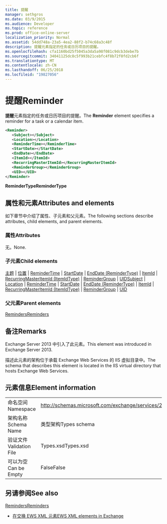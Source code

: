 ```yaml
---
title: 提醒
manager: sethgros
ms.date: 03/9/2015
ms.audience: Developer
ms.topic: reference
ms.prod: office-online-server
localization_priority: Normal
ms.assetid: 54dd748a-23a5-4ea2-88f2-b74c68a3c48f
description: 提醒元素指定的任务或日历项目的提醒。
ms.openlocfilehash: cfa1160bd25f5045a3da5a98f081c9dcb3debe7b
ms.sourcegitcommit: 34041125dc8c5f993b21cebfc4f8b72f0fd2cb6f
ms.translationtype: MT
ms.contentlocale: zh-CN
ms.lasthandoff: 06/25/2018
ms.locfileid: "19827056"
---
```

# <a name="reminder"></a><span data-ttu-id="39436-103">提醒</span><span class="sxs-lookup"><span data-stu-id="39436-103">Reminder</span></span>

<span data-ttu-id="39436-104">**提醒**元素指定的任务或日历项目的提醒。</span><span class="sxs-lookup"><span data-stu-id="39436-104">The **Reminder** element specifies a reminder for a task or a calendar item.</span></span> 
  
```XML
<Reminder>
   <Subject></Subject>
   <Location></Location>
   <ReminderTime></ReminderTime>
   <StartDate></StartDate>
   <EndDate></EndDate>
   <ItemId></ItemId>
   <RecurringMasterItemId></RecurringMasterItemId>
   <ReminderGroup></ReminderGroup>
   <UID></UID>
</Reminder>

```

 <span data-ttu-id="39436-105">**ReminderType**</span><span class="sxs-lookup"><span data-stu-id="39436-105">**ReminderType**</span></span>
## <a name="attributes-and-elements"></a><span data-ttu-id="39436-106">属性和元素</span><span class="sxs-lookup"><span data-stu-id="39436-106">Attributes and elements</span></span>

<span data-ttu-id="39436-107">如下章节中介绍了属性、子元素和父元素。</span><span class="sxs-lookup"><span data-stu-id="39436-107">The following sections describe attributes, child elements, and parent elements.</span></span>
  
### <a name="attributes"></a><span data-ttu-id="39436-108">属性</span><span class="sxs-lookup"><span data-stu-id="39436-108">Attributes</span></span>

<span data-ttu-id="39436-109">无。</span><span class="sxs-lookup"><span data-stu-id="39436-109">None.</span></span>
  
### <a name="child-elements"></a><span data-ttu-id="39436-110">子元素</span><span class="sxs-lookup"><span data-stu-id="39436-110">Child elements</span></span>

<span data-ttu-id="39436-111">[主题](subject.md) | [位置](location.md) | [ReminderTime](remindertime.md) | [StartDate](startdate.md) | [EndDate (ReminderType)](enddate-remindertype.md) | [ItemId](itemid.md) | [RecurringMasterItemId (ItemIdType)](recurringmasteritemid-itemidtype.md)  |  [ReminderGroup](remindergroup.md) | [UID](uid.md)</span><span class="sxs-lookup"><span data-stu-id="39436-111">[Subject](subject.md) | [Location](location.md) | [ReminderTime](remindertime.md) | [StartDate](startdate.md) | [EndDate (ReminderType)](enddate-remindertype.md) | [ItemId](itemid.md) | [RecurringMasterItemId (ItemIdType)](recurringmasteritemid-itemidtype.md) | [ReminderGroup](remindergroup.md) | [UID](uid.md)</span></span>
  
### <a name="parent-elements"></a><span data-ttu-id="39436-112">父元素</span><span class="sxs-lookup"><span data-stu-id="39436-112">Parent elements</span></span>

[<span data-ttu-id="39436-113">Reminders</span><span class="sxs-lookup"><span data-stu-id="39436-113">Reminders</span></span>](reminders.md)
  
## <a name="remarks"></a><span data-ttu-id="39436-114">备注</span><span class="sxs-lookup"><span data-stu-id="39436-114">Remarks</span></span>

<span data-ttu-id="39436-115">Exchange Server 2013 中引入了此元素。</span><span class="sxs-lookup"><span data-stu-id="39436-115">This element was introduced in Exchange Server 2013.</span></span>
  
<span data-ttu-id="39436-116">描述此元素的架构位于承载 Exchange Web Services 的 IIS 虚拟目录中。</span><span class="sxs-lookup"><span data-stu-id="39436-116">The schema that describes this element is located in the IIS virtual directory that hosts Exchange Web Services.</span></span>
  
## <a name="element-information"></a><span data-ttu-id="39436-117">元素信息</span><span class="sxs-lookup"><span data-stu-id="39436-117">Element information</span></span>

|||
|:-----|:-----|
|<span data-ttu-id="39436-118">命名空间</span><span class="sxs-lookup"><span data-stu-id="39436-118">Namespace</span></span>  <br/> |http://schemas.microsoft.com/exchange/services/2006/types  <br/> |
|<span data-ttu-id="39436-119">架构名称</span><span class="sxs-lookup"><span data-stu-id="39436-119">Schema Name</span></span>  <br/> |<span data-ttu-id="39436-120">类型架构</span><span class="sxs-lookup"><span data-stu-id="39436-120">Types schema</span></span>  <br/> |
|<span data-ttu-id="39436-121">验证文件</span><span class="sxs-lookup"><span data-stu-id="39436-121">Validation File</span></span>  <br/> |<span data-ttu-id="39436-122">Types.xsd</span><span class="sxs-lookup"><span data-stu-id="39436-122">Types.xsd</span></span>  <br/> |
|<span data-ttu-id="39436-123">可以为空</span><span class="sxs-lookup"><span data-stu-id="39436-123">Can be Empty</span></span>  <br/> |<span data-ttu-id="39436-124">False</span><span class="sxs-lookup"><span data-stu-id="39436-124">False</span></span>  <br/> |
   
## <a name="see-also"></a><span data-ttu-id="39436-125">另请参阅</span><span class="sxs-lookup"><span data-stu-id="39436-125">See also</span></span>



[<span data-ttu-id="39436-126">Reminders</span><span class="sxs-lookup"><span data-stu-id="39436-126">Reminders</span></span>](reminders.md)


- [<span data-ttu-id="39436-127">在交换 EWS XML 元素</span><span class="sxs-lookup"><span data-stu-id="39436-127">EWS XML elements in Exchange</span></span>](ews-xml-elements-in-exchange.md)

